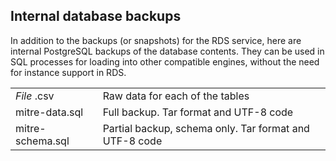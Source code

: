 ## Internal database backups

In addition to the backups (or snapshots) for the RDS service, here are internal PostgreSQL backups of the database contents. They can be used in SQL processes for loading into other compatible engines, without the need for instance support in RDS.

<table>
  <tr><td><i>File</i> .csv</td><td>Raw data for each of the tables</td></tr>
  <tr><td>mitre-data.sql</td><td>Full backup. Tar format and UTF-8 code</td></tr>
  <tr><td>mitre-schema.sql</td><td>Partial backup, schema only. Tar format and UTF-8 code</td></tr>
</table>
